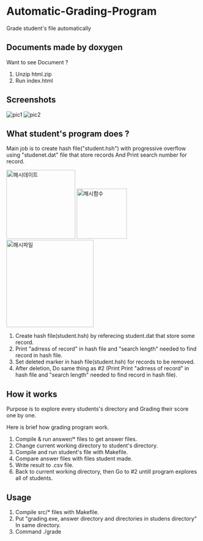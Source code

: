 # Automatic-Grading-Program
Grade student's file automatically 

Documents made by doxygen
---------------------------------------------------------------------------------------------------------------------------------
Want to see Document ?
1. Unzip html.zip
2. Run index.html


Screenshots
---------------------------------------------------------------------------------------------------------------------------------
![pic1](https://user-images.githubusercontent.com/49272857/65776186-8e3bf880-e17c-11e9-9531-760d3d2f0b9d.png)
![pic2](https://user-images.githubusercontent.com/49272857/65776185-8e3bf880-e17c-11e9-9696-9fb3f15e9d7b.png)


What student's program does ?
---------------------------------------------------------------------------------------------------------------------------------
Main job is to create hash file("student.hsh") with progressive overflow using "studenet.dat" file that store records And
Print search number for record.

<img width="180" alt="해시데이트" src="https://user-images.githubusercontent.com/49272857/65853545-d7669500-e394-11e9-8f28-1a7aa9290215.png">  <img width="131" alt="해시함수" src="https://user-images.githubusercontent.com/49272857/65853579-ee0cec00-e394-11e9-9866-86aa6ff2f234.png">   <img width="228" alt="해시파일" src="https://user-images.githubusercontent.com/49272857/65853562-e1889380-e394-11e9-9b56-03bd4179b9c8.png">

1. Create hash file(student.hsh) by referecing student.dat that store some record.
2. Print "adrress of record" in hash file and "search length" needed to find record in hash file.
3. Set deleted marker in hash file(student.hsh) for records to be removed.
4. After deletion, Do same thing as #2 (Print Print "adrress of record" in hash file and "search length" needed to find record in hash file).

How it works
---------------------------------------------------------------------------------------------------------------------------------
Purpose is to explore every students's directory and Grading their score one by one.

Here is brief how grading program work.
1. Compile & run answer/* files to get answer files.
2. Change current working directory to student's directory.
3. Compile and run student's file with Makefile.
4. Compare answer files with files student made.
5. Write result to .csv file.
6. Back to current working directory, then Go to #2 untill program explores all of students.


Usage
---------------------------------------------------------------------------------------------------------------------------------
1. Compile src/* files with Makefile.
2. Put "grading.exe, answer directory and directories in studens directory" In same directory.
3. Command ./grade
